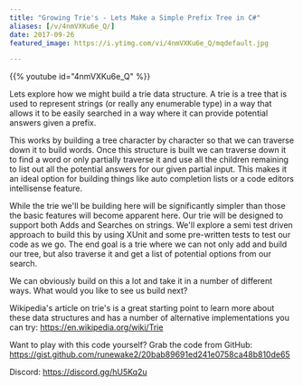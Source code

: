 ```yaml
---
title: "Growing Trie's - Lets Make a Simple Prefix Tree in C#"
aliases: [/v/4nmVXKu6e_Q/]
date: 2017-09-26
featured_image: https://i.ytimg.com/vi/4nmVXKu6e_Q/mqdefault.jpg

---
```


{{% youtube id="4nmVXKu6e_Q" %}}

Lets explore how we might build a trie data structure. A trie is a tree that is used to represent strings (or really any enumerable type) in a way that allows it to be easily searched in a way where it can provide potential answers given a prefix.

This works by building a tree character by character so that we can traverse down it to build words. Once this structure is built we can traverse down it to find a word or only partially traverse it and use all the children remaining to list out all the potential answers for our given partial input. This makes it an ideal option for building things like auto completion lists or a code editors intellisense feature.

While the trie we'll be building here will be significantly simpler than those the basic features will become apparent here. Our trie will be designed to support both Adds and Searches on strings. We'll explore a semi test driven approach to build this by using XUnit and some pre-written tests to test our code as we go. The end goal is a trie where we can not only add and build our tree, but also traverse it and get a list of potential options from our search.

We can obviously build on this a lot and take it in a number of different ways. What would you like to see us build next?

Wikipedia's article on trie's is a great starting point to learn more about these data structures and has a number of alternative implementations you can try: https://en.wikipedia.org/wiki/Trie

Want to play with this code yourself? Grab the code from GitHub: https://gist.github.com/runewake2/20bab89691ed241e0758ca48b810de65

Discord: https://discord.gg/hU5Kq2u